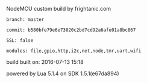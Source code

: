 NodeMCU custom build by frightanic.com

	branch: master
	
	commit: b580bfe79e6e73020c2bd7cd92a6afe01a8bc867
	
	SSL: false
	
	modules: file,gpio,http,i2c,net,node,tmr,uart,wifi
	
 build 	built on: 2016-07-13 15:18
 
 powered by Lua 5.1.4 on SDK 1.5.1(e67da894)
